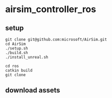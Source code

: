 # airsim_controller_ros

## setup
```
git clone git@github.com:microsoft/AirSim.git  
cd AirSim  
./setup.sh  
./build.sh 
./install_unreal.sh  
  
cd ros  
catkin build  
git clone   
```
## download assets
